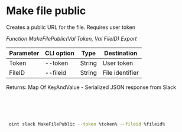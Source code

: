 ﻿---
sidebar_position: 5
---

# Make file public
 Creates a public URL for the file. Requires user token


*Function MakeFilePublic(Val Token, Val FileID) Export*

 | Parameter | CLI option | Type | Destination |
 |-|-|-|-|
 | Token | --token | String | User token |
 | FileID | --fileid | String | File identifier |

 
 Returns: Map Of KeyAndValue - Serialized JSON response from Slack

```bsl title="Code example"
	

	
```

```sh title="CLI command example"
 
 oint slack MakeFilePublic --token %token% --fileid %fileid%

```


```json title="Result"



```
